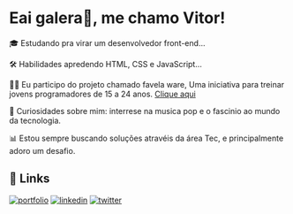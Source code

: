 
# Eai galera👋, me chamo Vitor!


🎓 Estudando pra virar um desenvolvedor front-end...

🛠 Habilidades
apredendo HTML, CSS e JavaScript...

👨‍🏫 Eu participo do projeto chamado favela ware, Uma iniciativa para treinar jovens programadores de 15 a 24 anos. [Clique aqui](https://favelaware.animahub.com.br/sobre)

🚀 Curiosidades sobre mim: interrese na musica pop e o fascinio ao mundo da tecnologia.

📊 Estou sempre buscando soluções atravéis da área Tec, e principalmente adoro um desafio.


## 🔗 Links
[![portfolio](https://img.shields.io/badge/my_portfolio-000?style=for-the-badge&logo=ko-fi&logoColor=white)]()
[![linkedin](https://img.shields.io/badge/linkedin-0A66C2?style=for-the-badge&logo=linkedin&logoColor=white)](https://www.linkedin.com/in/vitor-gabriel-823a242a3)
[![twitter](https://img.shields.io/badge/twitter-1DA1F2?style=for-the-badge&logo=twitter&logoColor=white)]()


